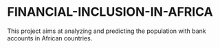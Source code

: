 # FINANCIAL-INCLUSION-IN-AFRICA
This project aims at analyzing and predicting the population with bank accounts in African countries. 
